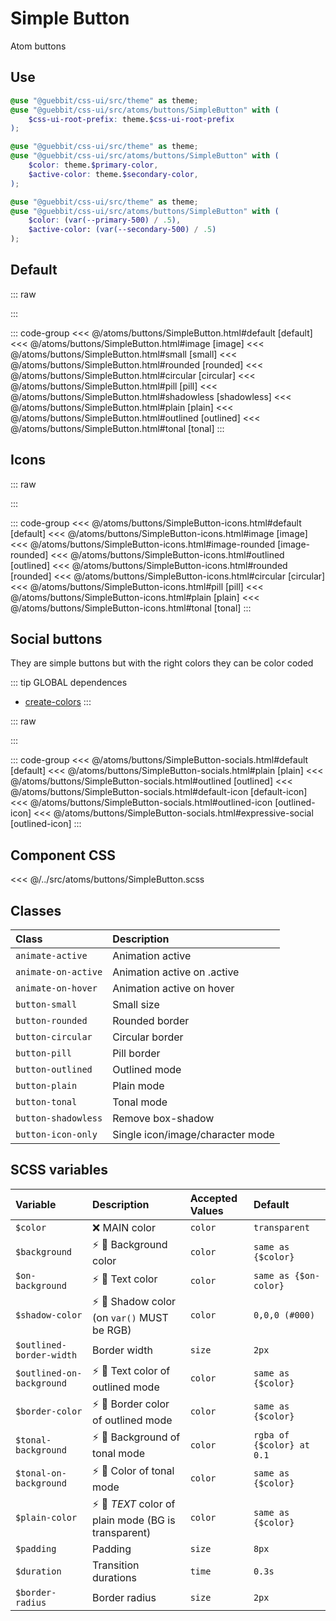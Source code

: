 # Simple Button
<Badge type="tip">Atom</Badge> <Badge type="info">buttons</Badge>

## Use

```scss
@use "@guebbit/css-ui/src/theme" as theme;
@use "@guebbit/css-ui/src/atoms/buttons/SimpleButton" with (
    $css-ui-root-prefix: theme.$css-ui-root-prefix
);
```

```scss
@use "@guebbit/css-ui/src/theme" as theme;
@use "@guebbit/css-ui/src/atoms/buttons/SimpleButton" with (
    $color: theme.$primary-color,
    $active-color: theme.$secondary-color,
);
```

```scss
@use "@guebbit/css-ui/src/theme" as theme;
@use "@guebbit/css-ui/src/atoms/buttons/SimpleButton" with (
    $color: (var(--primary-500) / .5),
    $active-color: (var(--secondary-500) / .5)
);
```

## Default

::: raw
<div class="dev-section">
    <!--@include: ../../atoms/buttons/SimpleButton.html -->
</div>
:::

::: code-group
<<< @/atoms/buttons/SimpleButton.html#default [default]
<<< @/atoms/buttons/SimpleButton.html#image [image]
<<< @/atoms/buttons/SimpleButton.html#small [small]
<<< @/atoms/buttons/SimpleButton.html#rounded [rounded]
<<< @/atoms/buttons/SimpleButton.html#circular [circular]
<<< @/atoms/buttons/SimpleButton.html#pill [pill]
<<< @/atoms/buttons/SimpleButton.html#shadowless [shadowless]
<<< @/atoms/buttons/SimpleButton.html#plain [plain]
<<< @/atoms/buttons/SimpleButton.html#outlined [outlined]
<<< @/atoms/buttons/SimpleButton.html#tonal [tonal]
:::

## Icons

::: raw
<div class="dev-section">
    <!--@include: ../../atoms/buttons/SimpleButton-icons.html -->
</div>
:::

::: code-group
<<< @/atoms/buttons/SimpleButton-icons.html#default [default]
<<< @/atoms/buttons/SimpleButton-icons.html#image [image]
<<< @/atoms/buttons/SimpleButton-icons.html#image-rounded [image-rounded]
<<< @/atoms/buttons/SimpleButton-icons.html#outlined [outlined]
<<< @/atoms/buttons/SimpleButton-icons.html#rounded [rounded]
<<< @/atoms/buttons/SimpleButton-icons.html#circular [circular]
<<< @/atoms/buttons/SimpleButton-icons.html#pill [pill]
<<< @/atoms/buttons/SimpleButton-icons.html#plain [plain]
<<< @/atoms/buttons/SimpleButton-icons.html#tonal [tonal]
:::

## Social buttons
They are simple buttons but with the right colors they can be color coded

::: tip GLOBAL dependences
- [create-colors](/global/includers/colors.md)
:::

::: raw
<div class="dev-section">
    <!--@include: ../../atoms/buttons/SimpleButton-socials.html -->
</div>
:::

::: code-group
<<< @/atoms/buttons/SimpleButton-socials.html#default [default]
<<< @/atoms/buttons/SimpleButton-socials.html#plain [plain]
<<< @/atoms/buttons/SimpleButton-socials.html#outlined [outlined]
<<< @/atoms/buttons/SimpleButton-socials.html#default-icon [default-icon]
<<< @/atoms/buttons/SimpleButton-socials.html#outlined-icon [outlined-icon]
<<< @/atoms/buttons/SimpleButton-socials.html#expressive-social [outlined-icon]
:::


## Component CSS

<<< @/../src/atoms/buttons/SimpleButton.scss


## Classes

| Class                | Description                      |
|:---------------------|:---------------------------------|
| `animate-active`     | Animation active                 |
| `animate-on-active`  | Animation active on .active      |
| `animate-on-hover`   | Animation active on hover        |
| `button-small`       | Small size                       |
| `button-rounded`     | Rounded border                   |
| `button-circular`    | Circular border                  |
| `button-pill`        | Pill border                      |
| `button-outlined`    | Outlined mode                    |
| `button-plain`       | Plain mode                       |
| `button-tonal`       | Tonal mode                       |
| `button-shadowless`  | Remove box-shadow                |
| `button-icon-only`   | Single icon/image/character mode |

## SCSS variables

| Variable                  | Description                                                                         | Accepted Values | Default                           |
|:--------------------------|:------------------------------------------------------------------------------------|:----------------|:----------------------------------|
| `$color`                  | :x: MAIN color                                                                      | `color`         | `transparent`                     |
| `$background`             | :zap: :first_quarter_moon_with_face: Background color                               | `color`         | `same as {$color}`                |
| `$on-background`          | :zap: :first_quarter_moon_with_face: Text color                                     | `color`         | `same as {$on-color}`             |
| `$shadow-color`           | :zap: :first_quarter_moon_with_face: Shadow color (on `var()` MUST be RGB)          | `color`         | `0,0,0 (#000)`                    | 
| `$outlined-border-width`  | Border width                                                                        | `size`          | `2px`                             |
| `$outlined-on-background` | :zap: :first_quarter_moon_with_face: Text color of outlined mode                    | `color`         | `same as {$color}`                |
| `$border-color`           | :zap: :first_quarter_moon_with_face: Border color of outlined mode                  | `color`         | `same as {$color}`                |
| `$tonal-background`       | :zap: :first_quarter_moon_with_face: Background of tonal mode                       | `color`         | `rgba of {$color} at 0.1`         |
| `$tonal-on-background`    | :zap: :first_quarter_moon_with_face: Color of tonal mode                            | `color`         | `same as {$color}`                |
| `$plain-color`            | :zap: :first_quarter_moon_with_face: *TEXT* color of plain mode (BG is transparent) | `color`         | `same as {$color}`                |
| `$padding`                | Padding                                                                             | `size`          | `8px`                             |
| `$duration`               | Transition durations                                                                | `time`          | `0.3s`                            |
| `$border-radius`          | Border radius                                                                       | `size`          | `2px`                             |

<style lang="scss">
@use "../docs/theme" as theme;
@use "../src/atoms/buttons/SimpleButton" with (
    $css-ui-root-prefix: theme.$css-ui-root-prefix
);
</style>

